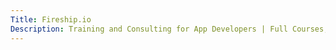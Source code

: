 ```yaml
---
Title: Fireship.io
Description: Training and Consulting for App Developers | Full Courses, Video Lessons, Chat, and more.
---
```

